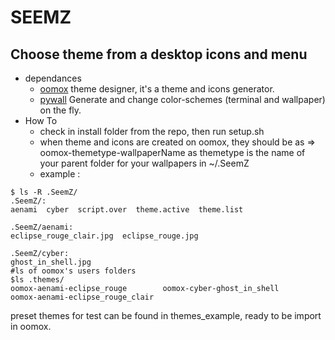 # SEEMZ
## Choose theme from a desktop icons and menu
- dependances
  - <a href="https://github.com/themix-project/oomox">oomox</a> theme designer, it's a theme and icons generator.
  - <a href="https://github.com/dylanaraps/pywal">pywall</a> Generate and change color-schemes (terminal and wallpaper) on the fly.
- How To
  - check in install folder from the repo, then run setup.sh 
  - when theme and icons are created on oomox, they should be as => oomox-themetype-wallpaperName as themetype is the name of your parent folder for your wallpapers in ~/.SeemZ
  - example :

``` shell
$ ls -R .SeemZ/
.SeemZ/:
aenami  cyber  script.over  theme.active  theme.list

.SeemZ/aenami:
eclipse_rouge_clair.jpg  eclipse_rouge.jpg

.SeemZ/cyber:
ghost_in_shell.jpg
#ls of oomox's users folders
$ls .themes/
oomox-aenami-eclipse_rouge        oomox-cyber-ghost_in_shell        oomox-aenami-eclipse_rouge_clair

```
preset themes for test can be found in themes_example, ready to be import in oomox.

